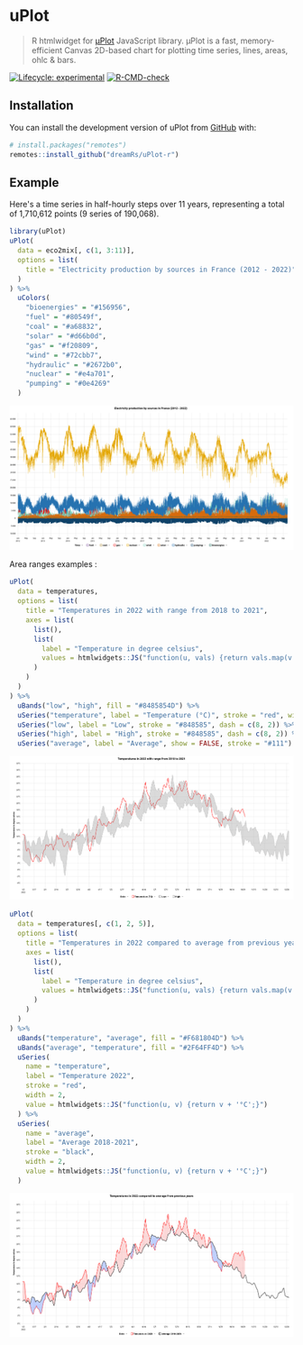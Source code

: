 
# uPlot

> R htmlwidget for [µPlot](https://github.com/leeoniya/uPlot) JavaScript library. μPlot is a fast, memory-efficient Canvas 2D-based chart for plotting time series, lines, areas, ohlc & bars.

<!-- badges: start -->
[![Lifecycle: experimental](https://img.shields.io/badge/lifecycle-experimental-orange.svg)](https://lifecycle.r-lib.org/articles/stages.html#experimental)
[![R-CMD-check](https://github.com/dreamRs/uPlot-r/actions/workflows/R-CMD-check.yaml/badge.svg)](https://github.com/dreamRs/uPlot-r/actions/workflows/R-CMD-check.yaml)
<!-- badges: end -->


## Installation

You can install the development version of uPlot from [GitHub](https://github.com/dreamRs/uPlot-r) with:

```r
# install.packages("remotes")
remotes::install_github("dreamRs/uPlot-r")
```

## Example

Here's a time series in half-hourly steps over 11 years, representing a total of 1,710,612 points (9 series of 190,068).

```r
library(uPlot)
uPlot(
  data = eco2mix[, c(1, 3:11)],
  options = list(
    title = "Electricity production by sources in France (2012 - 2022)"
  )
) %>% 
  uColors(
    "bioenergies" = "#156956",
    "fuel" = "#80549f",
    "coal" = "#a68832",
    "solar" = "#d66b0d",
    "gas" = "#f20809",
    "wind" = "#72cbb7",
    "hydraulic" = "#2672b0",
    "nuclear" = "#e4a701",
    "pumping" = "#0e4269"
  )
```
![uPlot example](man/figures/uplot.png)



Area ranges examples :

```r
uPlot(
  data = temperatures,
  options = list(
    title = "Temperatures in 2022 with range from 2018 to 2021",
    axes = list(
      list(),
      list(
        label = "Temperature in degree celsius",
        values = htmlwidgets::JS("function(u, vals) {return vals.map(v => v + '°C');}")
      )
    )
  )
) %>% 
  uBands("low", "high", fill = "#8485854D") %>% 
  uSeries("temperature", label = "Temperature (°C)", stroke = "red", width = 2) %>% 
  uSeries("low", label = "Low", stroke = "#848585", dash = c(8, 2)) %>% 
  uSeries("high", label = "High", stroke = "#848585", dash = c(8, 2)) %>% 
  uSeries("average", label = "Average", show = FALSE, stroke = "#111")
```

![temperature 1 example](man/figures/temperature1.png)


```r
uPlot(
  data = temperatures[, c(1, 2, 5)],
  options = list(
    title = "Temperatures in 2022 compared to average from previous years",
    axes = list(
      list(),
      list(
        label = "Temperature in degree celsius",
        values = htmlwidgets::JS("function(u, vals) {return vals.map(v => v + '°C');}")
      )
    )
  )
) %>% 
  uBands("temperature", "average", fill = "#F681804D") %>%
  uBands("average", "temperature", fill = "#2F64FF4D") %>% 
  uSeries(
    name = "temperature",
    label = "Temperature 2022", 
    stroke = "red", 
    width = 2,
    value = htmlwidgets::JS("function(u, v) {return v + '°C';}")
  ) %>% 
  uSeries(
    name = "average",
    label = "Average 2018-2021",
    stroke = "black",
    width = 2,
    value = htmlwidgets::JS("function(u, v) {return v + '°C';}")
  )
```

![temperature 2 example](man/figures/temperature2.png)

